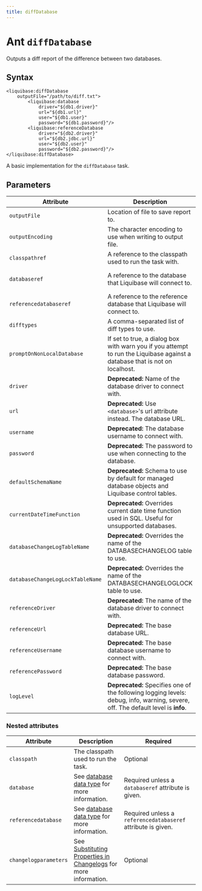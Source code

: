 ```yaml
---
title: diffDatabase
---
```


<h1>Ant <code>diffDatabase</code></h1>
<p>Outputs a diff report of the difference between two databases.</p>
<h2 id="syntax">Syntax</h2><pre xml:space="preserve">
<code class="language-xml" data-lang="xml">&lt;liquibase:diffDatabase  
    outputFile="/path/to/diff.txt"&gt;
        &lt;liquibase:database  
            driver="${db1.driver}"  
            url="${db1.url}"  
            user="${db1.user}"  
            password="${db1.password}"/&gt;
        &lt;liquibase:referenceDatabase  
            driver="${db2.driver}"  
            url="${db2.jdbc.url}"  
            user="${db2.user}"  
            password="${db2.password}"/&gt;
&lt;/liquibase:diffDatabase&gt;</code></pre>
<p>A basic implementation for the <code>diffDatabase</code> task.</p>
<h2 id="parameters">Parameters</h2>
<table>
    <thead>
        <tr>
            <th style="width: 40%">Attribute</th>
            <th>Description</th>
            <th>Required</th>
        </tr>
    </thead>
    <tbody>
        <tr>
            <td><code>outputFile</code>
            </td>
            <td>Location of file to save report to.</td>
            <td>Yes</td>
        </tr>
        <tr>
            <td><code>outputEncoding</code>
            </td>
            <td>
                The character encoding to use when writing to output file.
            </td>
            <td>No; defaults to system encoding.</td>
        </tr>
        <tr>
            <td><code>classpathref</code>
            </td>
            <td>
                A reference to the classpath used to run the task with.
            </td>
            <td>No</td>
        </tr>
        <tr>
            <td><code>databaseref</code>
            </td>
            <td>
                A reference to the database that Liquibase will connect to.
            </td>
            <td>Yes, unless a nested <code>&lt;database&gt;</code> element is present.</td>
        </tr>
        <tr>
            <td><code>referencedatabaseref</code>
            </td>
            <td>
                A reference to the reference database that Liquibase will connect to.
            </td>
            <td>Yes, unless a nested <code>&lt;referencedatabase&gt;</code> element is present.</td>
        </tr>
        <tr>
            <td><code>difftypes</code>
            </td>
            <td>
                A comma-separated list of diff types to use.
            </td>
            <td>No</td>
        </tr>
        <tr>
            <td><code>promptOnNonLocalDatabase</code>
            </td>
            <td>
                If set to true, a dialog box with warn you if you attempt to run the Liquibase against a database that is not on localhost.
            </td>
            <td>No; default is false.</td>
        </tr>
        <tr>
            <td><code>driver</code>
            </td>
            <td>
                <b>Deprecated:</b> Name of the database driver to connect with.
            </td>
            <td>No</td>
        </tr>
        <tr>
            <td><code>url</code>
            </td>
            <td>
                <b>Deprecated:</b> Use <code>&lt;database&gt;</code>'s url attribute instead. The database URL.
            </td>
            <td>No</td>
        </tr>
        <tr>
            <td><code>username</code>
            </td>
            <td>
                <b>Deprecated:</b> The database username to connect with.
            </td>
            <td>No</td>
        </tr>
        <tr>
            <td><code>password</code>
            </td>
            <td>
                <b>Deprecated:</b> The password to use when connecting to the database.
            </td>
            <td>No</td>
        </tr>
        <tr>
            <td><code>defaultSchemaName</code>
            </td>
            <td>
                <b>Deprecated:</b> Schema to use by default for managed database objects and Liquibase control tables.
            </td>
            <td>No</td>
        </tr>
        <tr>
            <td><code>currentDateTimeFunction</code>
            </td>
            <td>
                <b>Deprecated:</b> Overrides current date time function used in SQL. Useful for unsupported databases.
            </td>
            <td>No</td>
        </tr>
        <tr>
            <td><code>databaseChangeLogTableName</code>
            </td>
            <td>
                <b>Deprecated:</b> Overrides the name of the DATABASECHANGELOG table to use.
            </td>
            <td>No</td>
        </tr>
        <tr>
            <td><code>databaseChangeLogLockTableName</code>
            </td>
            <td>
                <b>Deprecated:</b> Overrides the name of the DATABASECHANGELOGLOCK table to use.
            </td>
            <td>No</td>
        </tr>
        <tr>
            <td><code>referenceDriver</code>
            </td>
            <td>
                <b>Deprecated:</b> The name of the database driver to connect with.
            </td>
            <td>No</td>
        </tr>
        <tr>
            <td><code>referenceUrl</code>
            </td>
            <td>
                <b>Deprecated:</b> The base database URL.
            </td>
            <td>No</td>
        </tr>
        <tr>
            <td><code>referenceUsername</code>
            </td>
            <td>
                <b>Deprecated:</b> The base database username to connect with.
            </td>
            <td>No</td>
        </tr>
        <tr>
            <td><code>referencePassword</code>
            </td>
            <td>
                <b>Deprecated:</b> The base database password.
            </td>
            <td>No</td>
        </tr>
        <tr>
            <td><code>logLevel</code>
            </td>
            <td>
                <b>Deprecated:</b> Specifies one of the following logging levels: debug, info, warning, severe, off. The default level is <b>info</b>.
            </td>
            <td>No</td>
        </tr>
    </tbody>
</table>
<h3>Nested attributes</h3>
<table>
    <thead>
        <tr>
            <th style="width: 30%">Attribute
            </th>
            <th>Description</th>
            <th>Required</th>
        </tr>
    </thead>
    <tbody>
        <tr>
            <td><code>classpath</code>
            </td>
            <td>
                The classpath used to run the task.
            </td>
            <td>Optional</td>
        </tr>
        <tr>
            <td><code>database</code>
            </td>
            <td>
                See <a href="/extensions-integrations/directory/integration-docs/ant/">database data type</a> for more information.
            </td>
            <td>Required unless a <code>databaseref</code> attribute is given.</td>
        </tr>
        <tr>
            <td><code>referencedatabase</code>
            </td>
            <td>
                See <a href="/extensions-integrations/directory/integration-docs/ant/">database data type</a> for more information.
            </td>
            <td>Required unless a <code>referencedatabaseref</code> attribute is given.</td>
        </tr>
        <tr>
            <td><code>changelogparameters</code>
            </td>
            <td>
                See <a href="https://docs.liquibase.com/concepts/changelogs/property-substitution.html">Substituting Properties in Changelogs</a> for more information.
            </td>
            <td>Optional</td>
        </tr>
    </tbody>
</table>
